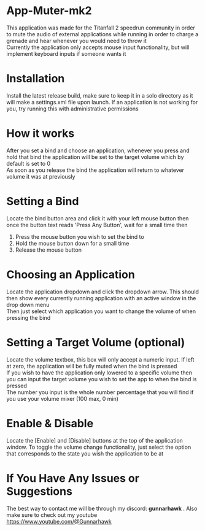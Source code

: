 # App-Muter-mk2
This application was made for the Titanfall 2 speedrun community in order to mute the audio of external applications while running in order to charge a grenade and hear whenever you would need to throw it  
Currently the application only accepts mouse input functionality, but will implement keyboard inputs if someone wants it

# Installation
Install the latest release build, make sure to keep it in a solo directory as it will make a settings.xml file upon launch. If an application is not working for you, try running this with administrative permissions

# How it works
After you set a bind and choose an application, whenever you press and hold that bind the application will be set to the target volume which by default is set to 0  
As soon as you release the bind the application will return to whatever volume it was at previously

# Setting a Bind
Locate the bind button area and click it with your left mouse button then once the button text reads 'Press Any Button', wait for a small time then
1. Press the mouse button you wish to set the bind to
2. Hold the mouse button down for a small time
3. Release the mouse button

# Choosing an Application
Locate the application dropdown and click the dropdown arrow. This should then show every currently running application with an active window in the drop down menu  
Then just select which application you want to change the volume of when pressing the bind

# Setting a Target Volume (optional)
Locate the volume textbox, this box will only accept a numeric input. If left at zero, the application will be fully muted when the bind is pressed  
If you wish to have the application only lowered to a specific volume then you can input the target volume you wish to set the app to when the bind is pressed  
The number you input is the whole number percentage that you will find if you use your volume mixer (100 max, 0 min)

# Enable & Disable
Locate the [Enable] and [Disable] buttons at the top of the application window. To toggle the volume change functionality, just select the option that corresponds to the state you wish the application to be at

# If You Have Any Issues or Suggestions
The best way to contact me will be through my discord: **gunnarhawk** . Also make sure to check out my youtube https://www.youtube.com/@Gunnarhawk

